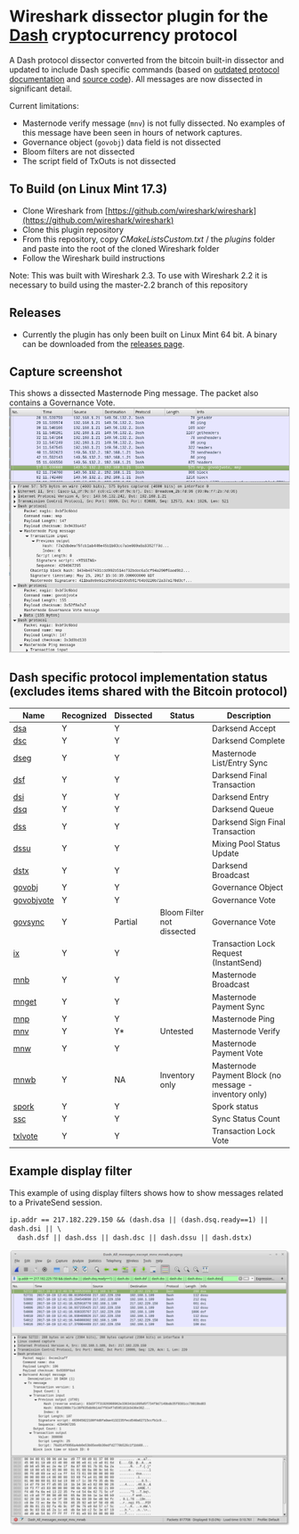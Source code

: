 # Wireshark dissector plugin for the [Dash](https://www.dash.org/) cryptocurrency protocol
A Dash protocol dissector converted from the bitcoin built-in dissector and updated to include Dash specific commands (based on [outdated protocol documentation](https://github.com/dashpay/dash/blob/v0.12.2.x/dash-docs/protocol-documentation.md) and [source code](https://github.com/dashpay/dash/blob/master/src/protocol.cpp)). All messages are now dissected in significant detail.

Current limitations:
 - Masternode verify message (`mnv`) is not fully dissected. No examples of this message have been seen in hours of network captures.
 - Governance object (`govobj`) data field is not dissected
 - Bloom filters are not dissected
 - The script field of TxOuts is not dissected

## To Build (on Linux Mint 17.3)
 - Clone Wireshark from [https://github.com/wireshark/wireshark](https://github.com/wireshark/wireshark)
 - Clone this plugin repository
 - From this repository, copy *CMakeListsCustom.txt* / the *plugins* folder and paste into the root of the cloned Wireshark folder
 - Follow the Wireshark build instructions

Note: This was built with Wireshark 2.3.  To use with Wireshark 2.2 it is necessary to build using the master-2.2 branch of this repository

## Releases
 - Currently the plugin has only been built on Linux Mint 64 bit.  A binary can be downloaded from the [releases page](https://github.com/thephez/wireshark-plugin-dash/releases/latest).

## Capture screenshot
This shows a dissected Masternode Ping message. The packet also contains a Governance Vote.
![](plugins/dash/wireshark-dash-dissection.png)

## Dash specific protocol implementation status (excludes items shared with the Bitcoin protocol)
Name | Recognized | Dissected | Status | Description
--- | --- | --- | --- | ---
[dsa](https://github.com/thephez/dash/blob/doc-updates/dash-docs/protocol-documentation.md#dsaccept---dsa) | Y | Y |  | Darksend Accept
[dsc](https://github.com/thephez/dash/blob/doc-updates/dash-docs/protocol-documentation.md#dscomplete---dsc) | Y | Y |  | Darksend Complete
[dseg](https://github.com/thephez/dash/blob/doc-updates/dash-docs/protocol-documentation.md#dseg---dseg) | Y | Y |  | Masternode List/Entry Sync
[dsf](https://github.com/thephez/dash/blob/doc-updates/dash-docs/protocol-documentation.md#dsfinaltx---dsf) | Y | Y |  | Darksend Final Transaction
[dsi](https://github.com/thephez/dash/blob/doc-updates/dash-docs/protocol-documentation.md#dsvin---dsi) | Y | Y |  | Darksend Entry
[dsq](https://github.com/thephez/dash/blob/doc-updates/dash-docs/protocol-documentation.md#dsqueue---dsq) | Y | Y |  | Darksend Queue
[dss](https://github.com/thephez/dash/blob/doc-updates/dash-docs/protocol-documentation.md) | Y | Y |  | Darksend Sign Final Transaction
[dssu](https://github.com/thephez/dash/blob/doc-updates/dash-docs/protocol-documentation.md#dsstatusupdate---dssu) | Y | Y |  | Mixing Pool Status Update
[dstx](https://github.com/thephez/dash/blob/doc-updates/dash-docs/protocol-documentation.md#dstx---dstx) | Y | Y |  | Darksend Broadcast
[govobj](https://github.com/thephez/dash/blob/doc-updates/dash-docs/protocol-documentation.md#mngovernanceobject---govobj) | Y | Y |  | Governance Object
[govobjvote](https://github.com/thephez/dash/blob/doc-updates/dash-docs/protocol-documentation.md#mngovernanceobjectvote---govobjvote) | Y | Y |  | Governance Vote
[govsync](https://github.com/thephez/dash/blob/doc-updates/dash-docs/protocol-documentation.md#mngovernancesync---govsync) | Y | Partial | Bloom Filter not dissected | Governance Vote
[ix](https://github.com/thephez/dash/blob/doc-updates/dash-docs/protocol-documentation.md#txlockrequest---ix) | Y | Y |  | Transaction Lock Request (InstantSend)
[mnb](https://github.com/thephez/dash/blob/doc-updates/dash-docs/protocol-documentation.md#mnannounce---mnb) | Y | Y |  | Masternode Broadcast
[mnget](https://github.com/thephez/dash/blob/doc-updates/dash-docs/protocol-documentation.md#masternodepaymentsync---mnget) | Y | Y |  | Masternode Payment Sync
[mnp](https://github.com/thephez/dash/blob/doc-updates/dash-docs/protocol-documentation.md#mnping---mnp) | Y | Y |  | Masternode Ping
[mnv](https://github.com/thephez/dash/blob/doc-updates/dash-docs/protocol-documentation.md#mnverify---mnv) | Y | Y* | Untested | Masternode Verify
[mnw](https://github.com/thephez/dash/blob/doc-updates/dash-docs/protocol-documentation.md#masternodepaymentvote---mnw) | Y | Y |  | Masternode Payment Vote
[mnwb](https://github.com/thephez/dash/blob/doc-updates/dash-docs/protocol-documentation.md#masternodepaymentblock---mnwb) | Y | NA | Inventory only | Masternode Payment Block (no message - inventory only)
[spork](https://github.com/thephez/dash/blob/doc-updates/dash-docs/protocol-documentation.md#spork---spork)| Y | Y |  | Spork status
[ssc](https://github.com/thephez/dash/blob/doc-updates/dash-docs/protocol-documentation.md#syncstatuscount---ssc) | Y | Y |  | Sync Status Count
[txlvote](https://github.com/thephez/dash/blob/doc-updates/dash-docs/protocol-documentation.md#txlockvote---txlvote) | Y | Y |  | Transaction Lock Vote

## Example display filter
This example of using display filters shows how to show messages related to a
PrivateSend session.

```
ip.addr == 217.182.229.150 && (dash.dsa || (dash.dsq.ready==1) || dash.dsi || \
  dash.dsf || dash.dss || dash.dsc || dash.dssu || dash.dstx)
```
![](plugins/dash/privatesend-session-example.png)
